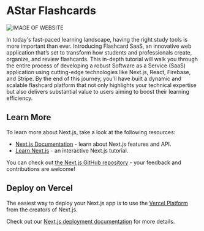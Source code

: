 # AStar Flashcards

![IMAGE OF WEBSITE](https://github.com/user-attachments/assets/ed6a2897-dc59-4e0a-8d0d-a3a3c7b1d538)

In today's fast-paced learning landscape, having the right study tools is more important than ever. Introducing Flashcard SaaS, an innovative web application that’s set to transform how students and professionals create, organize, and review flashcards. This in-depth tutorial will walk you through the entire process of developing a robust Software as a Service (SaaS) application using cutting-edge technologies like Next.js, React, Firebase, and Stripe. By the end of this journey, you'll have built a dynamic and scalable flashcard platform that not only highlights your technical expertise but also delivers substantial value to users aiming to boost their learning efficiency.

## Learn More

To learn more about Next.js, take a look at the following resources:

- [Next.js Documentation](https://nextjs.org/docs) - learn about Next.js features and API.
- [Learn Next.js](https://nextjs.org/learn) - an interactive Next.js tutorial.

You can check out [the Next.js GitHub repository](https://github.com/vercel/next.js/) - your feedback and contributions are welcome!

## Deploy on Vercel

The easiest way to deploy your Next.js app is to use the [Vercel Platform](https://vercel.com/new?utm_medium=default-template&filter=next.js&utm_source=create-next-app&utm_campaign=create-next-app-readme) from the creators of Next.js.

Check out our [Next.js deployment documentation](https://nextjs.org/docs/deployment) for more details.

